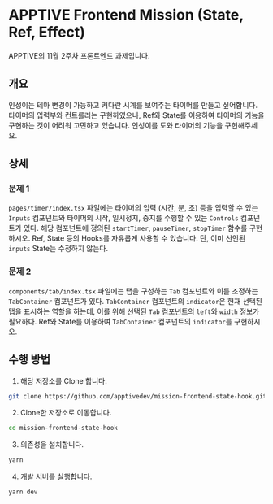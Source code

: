 # APPTIVE Frontend Mission (State, Ref, Effect)

APPTIVE의 11월 2주차 프론트엔드 과제입니다.

## 개요

인성이는 테마 변경이 가능하고 커다란 시계를 보여주는 타이머를 만들고 싶어합니다.
타이머의 입력부와 컨트롤러는 구현하였으나, Ref와 State를 이용하여 타이머의 기능을 구현하는 것이 어려워 고민하고 있습니다.
인성이를 도와 타이머의 기능을 구현해주세요.

## 상세

### 문제 1

`pages/timer/index.tsx` 파일에는 타이머의 입력 (시간, 분, 초) 등을 입력할 수 있는 `Inputs` 컴포넌트와 
타이머의 시작, 일시정지, 중지를 수행할 수 있는 `Controls` 컴포넌트가 있다.
해당 컴포넌트에 정의된 `startTimer`, `pauseTimer`, `stopTimer` 함수를 구현하시오.
Ref, State 등의 Hooks를 자유롭게 사용할 수 있습니다. 단, 이미 선언된 `inputs` State는 수정하지 않는다.

### 문제 2

`components/tab/index.tsx` 파일에는 탭을 구성하는 `Tab` 컴포넌트와 이를 조정하는 `TabContainer` 컴포넌트가 있다.
`TabContainer` 컴포넌트의 `indicator`은 현재 선택된 탭을 표시하는 역할을 하는데, 이를 위해 선택된 `Tab` 컴포넌트의 `left`와 `width` 정보가 필요하다.
Ref와 State를 이용하여 `TabContainer` 컴포넌트의 `indicator`를 구현하시오.

## 수행 방법

1. 해당 저장소를 Clone 합니다.
```bash
git clone https://github.com/apptivedev/mission-frontend-state-hook.git
```

2. Clone한 저장소로 이동합니다.
```bash
cd mission-frontend-state-hook
```

3. 의존성을 설치합니다.
```bash
yarn
```

4. 개발 서버를 실행합니다.
```bash
yarn dev
```
